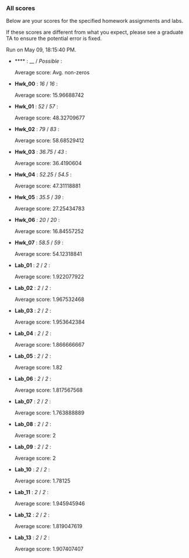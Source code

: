 ### All scores

Below are your scores for the specified homework assignments and labs.

If these scores are different from what you expect, please see a graduate TA to ensure the potential error is fixed.

Run on May 09, 18:15:40 PM.

+ **** : __  / _Possible_ : 

  Average score: Avg. non-zeros



+ **Hwk_00** : _16_  / _16_ : 

  Average score: 15.96688742



+ **Hwk_01** : _52_  / _57_ : 

  Average score: 48.32709677



+ **Hwk_02** : _79_  / _83_ : 

  Average score: 58.68529412



+ **Hwk_03** : _36.75_  / _43_ : 

  Average score: 36.4190604



+ **Hwk_04** : _52.25_  / _54.5_ : 

  Average score: 47.31118881



+ **Hwk_05** : _35.5_  / _39_ : 

  Average score: 27.25434783



+ **Hwk_06** : _20_  / _20_ : 

  Average score: 16.84557252



+ **Hwk_07** : _58.5_  / _59_ : 

  Average score: 54.12318841



+ **Lab_01** : _2_  / _2_ : 

  Average score: 1.922077922



+ **Lab_02** : _2_  / _2_ : 

  Average score: 1.967532468



+ **Lab_03** : _2_  / _2_ : 

  Average score: 1.953642384



+ **Lab_04** : _2_  / _2_ : 

  Average score: 1.866666667



+ **Lab_05** : _2_  / _2_ : 

  Average score: 1.82



+ **Lab_06** : _2_  / _2_ : 

  Average score: 1.817567568



+ **Lab_07** : _2_  / _2_ : 

  Average score: 1.763888889



+ **Lab_08** : _2_  / _2_ : 

  Average score: 2



+ **Lab_09** : _2_  / _2_ : 

  Average score: 2



+ **Lab_10** : _2_  / _2_ : 

  Average score: 1.78125



+ **Lab_11** : _2_  / _2_ : 

  Average score: 1.945945946



+ **Lab_12** : _2_  / _2_ : 

  Average score: 1.819047619



+ **Lab_13** : _2_  / _2_ : 

  Average score: 1.907407407


